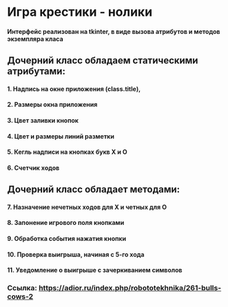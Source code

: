 # Игра крестики - нолики
#### Интерфейс реализован на tkinter, в виде вызова атрибутов и методов экземпляра класа 

## Дочерний класс обладаем статическими атрибутами:
#### 1. Надпись на окне приложения (class.title),
#### 2. Размеры окна приложения
#### 3. Цвет заливки кнопок
#### 4. Цвет и размеры линий разметки
#### 5. Кегль надписи на кнопках букв Х и О
#### 6. Счетчик ходов
## Дочерний класс обладает методами:
#### 7. Назначение нечетных ходов для Х и четных для О
#### 8. Запонение игрового поля кнопками
#### 9. Обработка события нажатия кнопки
#### 10. Проверка выигрыша, начиная с 5-го хода
#### 11. Уведомление о выигрыше с зачеркиванием символов

### Ссылка: https://adior.ru/index.php/robototekhnika/261-bulls-cows-2